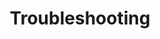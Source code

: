 ---
title: "Troubleshooting"
subheading: "Solve issues you encounter when using Eggspress"
sidebar: "eggspress_links"
orderPostsBy: "weight"
orderPostsByReversed: false
weight: 150
---